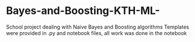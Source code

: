 # Bayes-and-Boosting-KTH-ML-
School project dealing with Naive Bayes and Boosting algorithms
Templates were provided in .py and notebook files, all work was done in the notebook
